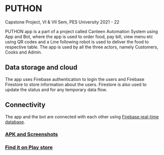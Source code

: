 # PUTHON
Capstone Project, VI & VII Sem, PES University 2021 - 22

PUTHON app is a part of a project called Canteen Automation System using App and Bot, where the app is used to order food, pay bill, view menu etc using QR codes and a Line following robot is used to deliver the food to respective table. The app is used by all the three actors, namely Customers, Cooks and Admin. 

## Data storage and cloud
The app uses Firebase authentication to login the users and Firebase Firestore to store information about the users. Firestore is also used to update the status and for any temporary data flow.

## Connectivity
The app and the bot are connected with each other using [Firebase real-time database](https://firebase.google.com/docs/database). 

### [APK and Screenshots](https://drive.google.com/drive/folders/14ANYfkLl9qwXFD1a_X7Tgc-EzFSsEd-I?usp=sharing)
### [Find it on Play store](https://play.google.com/store/apps/details?id=com.lairofdevs.puthon)
